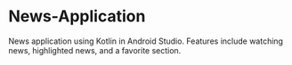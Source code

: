 # News-Application
News application using Kotlin in Android Studio. Features include watching news, highlighted news, and a favorite section.
